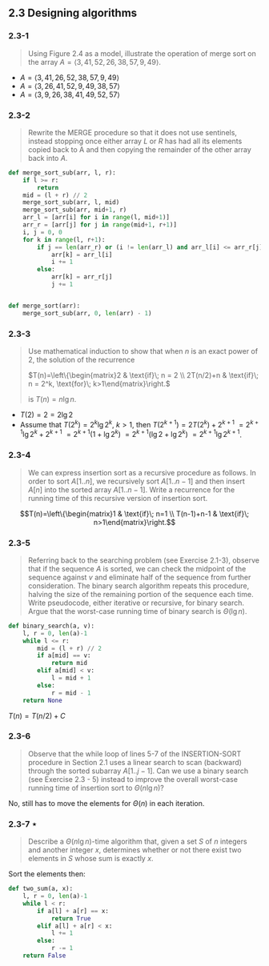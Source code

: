 ## 2.3 Designing algorithms

### 2.3-1

> Using Figure 2.4 as a model, illustrate the operation of merge sort on the array $A = \left \langle3, 41, 52, 26, 38, 57, 9, 49\right \rangle$.

* $A = \left \langle3, 41, 26, 52, 38, 57, 9, 49\right \rangle$
* $A = \left \langle3, 26, 41, 52, 9, 49, 38, 57\right \rangle$
* $A = \left \langle3, 9, 26, 38, 41, 49, 52, 57\right \rangle$

### 2.3-2

> Rewrite the MERGE procedure so that it does not use sentinels, instead stopping once either array $L$ or $R$ has had all its elements copied back to A and then copying the remainder of the other array back into $A$.

```python
def merge_sort_sub(arr, l, r):
    if l >= r:
        return
    mid = (l + r) // 2
    merge_sort_sub(arr, l, mid)
    merge_sort_sub(arr, mid+1, r)
    arr_l = [arr[i] for i in range(l, mid+1)]
    arr_r = [arr[j] for j in range(mid+1, r+1)]
    i, j = 0, 0
    for k in range(l, r+1):
        if j == len(arr_r) or (i != len(arr_l) and arr_l[i] <= arr_r[j]):
            arr[k] = arr_l[i]
            i += 1
        else:
            arr[k] = arr_r[j]
            j += 1


def merge_sort(arr):
    merge_sort_sub(arr, 0, len(arr) - 1)
```

### 2.3-3

> Use mathematical induction to show that when $n$ is an exact power of 2, the solution of the recurrence
>
> $T(n)=\left\{\begin{matrix}2 & \text{if}\; n = 2 \\ 2T(n/2)+n & \text{if}\; n = 2^k, \text{for}\; k>1\end{matrix}\right.$
>
> is $T(n)=n\lg n$.

* $T(2) = 2 = 2 \lg 2$
* Assume that $T(2^k)=2^k \lg 2^k$, $k > 1$, then $T(2^{k+1})=2T(2^k) + 2^{k+1}$ $=2^{k+1}\lg 2^k+2^{k+1}$ $=2^{k+1}(1 + \lg2^k)$ $=2^{k+1}(\lg2 + \lg2^k)$ $=2^{k+1}\lg2^{k+1}$.

### 2.3-4

> We can express insertion sort as a recursive procedure as follows. In order to sort $A[1..n]$, we recursively sort $A[1..n-1]$ and then insert $A[n]$ into the sorted array $A[1..n-1]$. Write a recurrence for the running time of this recursive version of insertion sort.

$$T(n)=\left\{\begin{matrix}1 & \text{if}\; n=1 \\ T(n-1)+n-1 & \text{if}\; n>1\end{matrix}\right.$$

### 2.3-5

> Referring back to the searching problem (see Exercise 2.1-3), observe that if the sequence $A$ is sorted, we can check the midpoint of the sequence against $v$ and eliminate half of the sequence from further consideration. The binary search algorithm repeats this procedure, halving the size of the remaining portion of the sequence each time. Write pseudocode, either iterative or recursive, for binary search. Argue that the worst-case running time of binary search is $\Theta(\lg n)$.

```python
def binary_search(a, v):
    l, r = 0, len(a)-1
    while l <= r:
        mid = (l + r) // 2
        if a[mid] == v:
            return mid
        elif a[mid] < v:
            l = mid + 1
        else:
            r = mid - 1
    return None
```

$T(n)=T(n/2)+C$

### 2.3-6

> Observe that the while loop of lines 5-7 of the INSERTION-SORT procedure in Section 2.1 uses a linear search to scan (backward) through the sorted subarray $A[1..j-1]$. Can we use a binary search (see Exercise 2.3 - 5) instead to improve the overall worst-case running time of insertion sort to $\Theta(n\lg n)$?

No, still has to move the elements for $\Theta(n)$ in each iteration.

### 2.3-7 $\star$

> Describe a $\Theta(n\lg n)$-time algorithm that, given a set $S$ of $n$ integers and another integer $x$, determines whether or not there exist two elements in $S$ whose sum is exactly $x$.

Sort the elements then:

```python
def two_sum(a, x):
    l, r = 0, len(a)-1
    while l < r:
        if a[l] + a[r] == x:
            return True
        elif a[l] + a[r] < x:
            l += 1
        else:
            r -= 1
    return False
```
